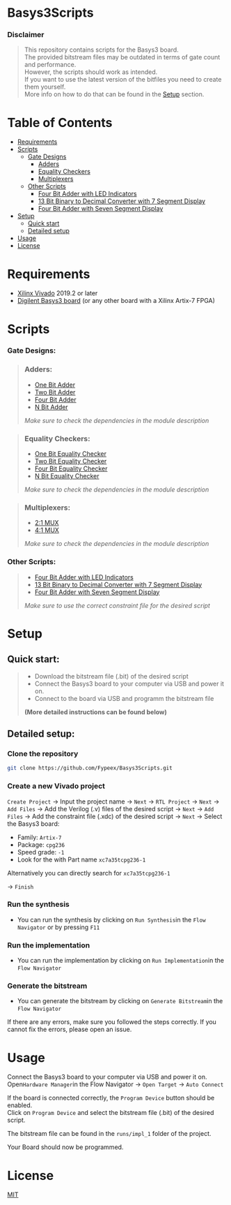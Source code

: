 # Basys3Scripts

### Disclaimer
> This repository contains scripts for the Basys3 board. <br>
> The provided bitstream files may be outdated in terms of gate count and performance. <br>
> However, the scripts should work as intended. <br>
> If you want to use the latest version of the bitfiles you need to create them yourself. <br>
> More info on how to do that can be found in the [Setup](#setup) section.

# Table of Contents
* [Requirements](#requirements)
* [Scripts](#scripts)
    * [Gate Designs](#gate-designs)
        * [Adders](#adders)
        * [Equality Checkers](#equality-checkers)
        * [Multiplexers](#multiplexers)
    * [Other Scripts](#other-scripts)
       * [Four Bit Adder with LED Indicators](#four-bit-adder-with-led-indicators)
       * [13 Bit Binary to Decimal Converter with 7 Segment Display](#13-bit-binary-to-decimal-converter-with-7-segment-display)
       * [Four Bit Adder with Seven Segment Display](#four-bit-adder-with-seven-segment-display)
* [Setup](#setup)
    * [Quick start](#quick-start)
    * [Detailed setup](#detailed-setup)
* [Usage](#usage)
* [License](#license)

# Requirements
* [Xilinx Vivado](https://www.xilinx.com/products/design-tools/vivado.html) 2019.2 or later
* [Digilent Basys3 board](https://reference.digilentinc.com/reference/programmable-logic/basys-3/start) (or any other board with a Xilinx Artix-7 FPGA)

# Scripts
### Gate Designs:
> ### Adders:
> * [One Bit Adder](https://github.com/Fypeex/Basys3Scripts/blob/main/GateDesign/Adders/oneBitAdder.v)
> * [Two Bit Adder](https://github.com/Fypeex/Basys3Scripts/blob/main/GateDesign/Adders/twoBitAdder.v)
> * [Four Bit Adder](https://github.com/Fypeex/Basys3Scripts/blob/main/GateDesign/Adders/fourBitAdder.v)
> * [N Bit Adder](https://github.com/Fypeex/Basys3Scripts/blob/main/GateDesign/Adders/nBitAdder.v)
> 
> _Make sure to check the dependencies in the module description_

> ### Equality Checkers:
> * [One Bit Equality Checker](https://github.com/Fypeex/Basys3Scripts/blob/main/GateDesign/Equality/oneBitEquality.v)
> * [Two Bit Equality Checker](https://github.com/Fypeex/Basys3Scripts/blob/main/GateDesign/Equality/twoBitEquality.v)
> * [Four Bit Equality Checker](https://github.com/Fypeex/Basys3Scripts/blob/main/GateDesign/Equality/fourBitEquality.v)
> * [N Bit Equality Checker](https://github.com/Fypeex/Basys3Scripts/blob/main/GateDesign/Equality/nBitEquality.v)
>
> _Make sure to check the dependencies in the module description_

> ### Multiplexers:
> * [2:1 MUX](https://github.com/Fypeex/Basys3Scripts/blob/main/GateDesigns/MUX/twoOneMUX.v)
> * [4:1 MUX](https://github.com/Fypeex/Basys3Scripts/blob/main/GateDesigns/MUX/fourOneMUX.v)
> 
> _Make sure to check the dependencies in the module description_

### Other Scripts:
> * [Four Bit Adder with LED Indicators](https://github.com/Fypeex/Basys3Scripts/tree/main/BehaviouralDesign/4BitAdderLED)
> * [13 Bit Binary to Decimal Converter with 7 Segment Display](https://github.com/Fypeex/Basys3Scripts/tree/main/BehaviouralDesign/BinaryToDecimalConverter)
> * [Four Bit Adder with Seven Segment Display](https://github.com/Fypeex/Basys3Scripts/tree/main/Scripts/4BitAdder7Segment)
>
> _Make sure to use the correct constraint file for the desired script_
# Setup
## Quick start: 
> * Download the bitstream file (.bit) of the desired script
> * Connect the Basys3 board to your computer via USB and power it on.
> * Connect to the board via USB and programm the bitstream file
>
> <b>(More detailed instructions can be found below)</b>

## Detailed setup:
### Clone the repository

```bash
git clone https://github.com/Fypeex/Basys3Scripts.git
```

### Create a new Vivado project
 `Create Project` → Input the project name → `Next` → `RTL Project` → 
 `Next` → `Add Files` → Add the Verilog (.v) files of the desired script → 
 `Next` → `Add Files` → Add the constraint file (.xdc) of the desired script →
 `Next` → Select the Basys3 board: <br>
 
 * Family: `Artix-7`
 * Package: `cpg236`
 * Speed grade: `-1`
 * Look for the with Part name `xc7a35tcpg236-1`
 
 Alternatively you can directly search for `xc7a35tcpg236-1`
 
 → `Finish`


### Run the synthesis
* You can run the synthesis by clicking on `Run Synthesis`in the `Flow Navigator` or by pressing `F11`
### Run the implementation
* You can run the implementation by clicking on `Run Implementation`in the `Flow Navigator`
### Generate the bitstream
* You can generate the bitstream by clicking on `Generate Bitstream`in the `Flow Navigator`

If there are any errors, make sure you followed the steps correctly.
If you cannot fix the errors, please open an issue.

# Usage

 Connect the Basys3 board to your computer via USB and power it on. <br>
 Open`Hardware Manager`in the Flow Navigator →
 `Open Target` → `Auto Connect` <br>
 
 If the board is connected correctly, the `Program Device` button should be enabled. <br>
 Click on `Program Device` and select the bitstream file (.bit) of the desired script. <br>
 
 The bitstream file can be found in the `runs/impl_1` folder of the project. <br>
 
 Your Board should now be programmed.


# License
[MIT](https://github.com/Fypeex/Basys3Scripts/blob/main/LICENSE)


